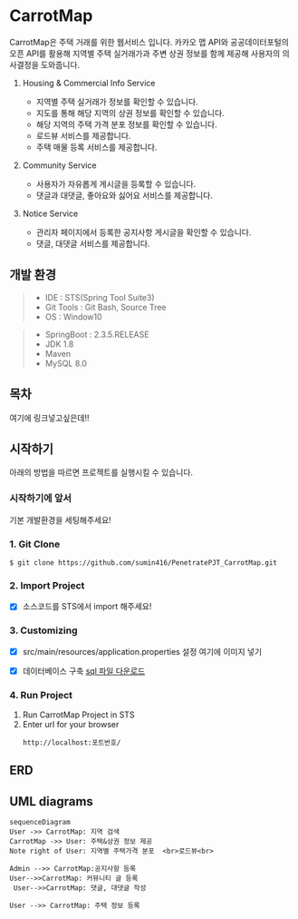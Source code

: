 # CarrotMap


CarrotMap은 주택 거래를 위한 웹서비스 입니다. 카카오 맵 API와 공공데이터포털의 오픈 API를 활용해 지역별 주택 실거래가과 주변 상권 정보를 함께 제공해 사용자의 의사결정을 도와줍니다.




 1. Housing & Commercial Info Service
	 - 지역별 주택 실거래가 정보를 확인할 수 있습니다.
	 - 지도를 통해 해당 지역의 상권 정보를 확인할 수 있습니다.
	 - 해당 지역의 주택 가격 분포 정보를 확인할 수 있습니다.
	 - 로드뷰 서비스를 제공합니다.
	 - 주택 매물 등록 서비스를 제공합니다.

 2. Community Service
	 - 사용자가 자유롭게 게시글을 등록할 수 있습니다.
	 - 댓글과 대댓글, 좋아요와 싫어요 서비스를 제공합니다.

3. Notice Service
	- 관리자 페이지에서 등록한 공지사항 게시글을 확인할 수 있습니다.
	- 댓글, 대댓글 서비스를 제공합니다.




##  개발 환경

> - IDE : STS(Spring Tool Suite3)
> - Git Tools : Git Bash, Source Tree
 >- OS : Window10
 
 >- SpringBoot : 2.3.5.RELEASE
 >- JDK 1.8
 >- Maven
 >- MySQL 8.0

 
 
 

## 목차
여기에 링크넣고싶은데!!

## 시작하기
아래의 방법을 따르면 프로젝트를 실행시킬 수 있습니다.


### 시작하기에 앞서
기본 개발환경을 세팅해주세요!

### 1. Git Clone
 ```
 $ git clone https://github.com/sumin416/PenetratePJT_CarrotMap.git 
 ```

### 2. Import Project 

 - [x] 소스코드를 STS에서 import 해주세요!



### 3. Customizing

 - [x] src/main/resources/application.properties 설정
 여기에 이미지 넣기
 - [x] 데이터베이스  구축
 [sql 파일 다운로드]()
 
 

	
### 4. Run Project
1. Run CarrotMap Project in STS
2. Enter url for your browser
	```
	http://localhost:포트번호/
	```



## ERD


## UML diagrams


```mermaid
sequenceDiagram
User ->> CarrotMap: 지역 검색
CarrotMap ->> User: 주택&상권 정보 제공 
Note right of User: 지역별 주택가격 분포  <br>로드뷰<br>

Admin -->> CarrotMap:공지사항 등록
User-->>CarrotMap: 커뮤니티 글 등록
 User-->>CarrotMap: 댓글, 대댓글 작성

User -->> CarrotMap: 주택 정보 등록
```
